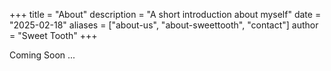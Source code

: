 +++
title = "About"
description = "A short introduction about myself"
date = "2025-02-18"
aliases = ["about-us", "about-sweettooth", "contact"]
author = "Sweet Tooth"
+++

Coming Soon ...